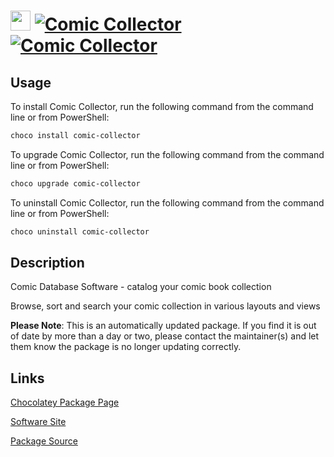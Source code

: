 ﻿# <img src="https://cdn.jsdelivr.net/gh/mkevenaar/chocolatey-packages@1c27c1d5ae9df85268fe4c15e231693166f627f5/icons/comic-collector.png" width="32" height="32"/> [![Comic Collector](https://img.shields.io/chocolatey/v/comic-collector.svg?label=Comic+Collector)](https://chocolatey.org/packages/comic-collector) [![Comic Collector](https://img.shields.io/chocolatey/dt/comic-collector.svg)](https://chocolatey.org/packages/comic-collector)

## Usage

To install Comic Collector, run the following command from the command line or from PowerShell:

```powershell
choco install comic-collector
```

To upgrade Comic Collector, run the following command from the command line or from PowerShell:

```powershell
choco upgrade comic-collector
```

To uninstall Comic Collector, run the following command from the command line or from PowerShell:

```powershell
choco uninstall comic-collector
```

## Description

Comic Database Software - catalog your comic book collection

Browse, sort and search your comic collection in various layouts and views

**Please Note**: This is an automatically updated package. If you find it is
out of date by more than a day or two, please contact the maintainer(s) and
let them know the package is no longer updating correctly.


## Links

[Chocolatey Package Page](https://chocolatey.org/packages/comic-collector)

[Software Site](https://www.collectorz.com/comic/comic-collector)

[Package Source](https://github.com/mkevenaar/chocolatey-packages/tree/master/automatic/comic-collector)


